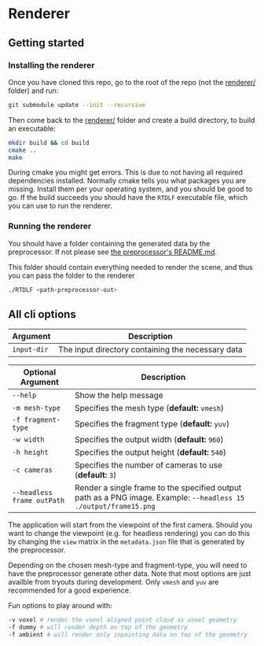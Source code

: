 # Renderer

## Getting started
### Installing the renderer
Once you have cloned this repo, go to the root of the repo (not the [renderer/](.) folder) and run:
```bash
git submodule update --init --recursive
```

Then come back to the [renderer/](.) folder and create a build directory, to build an executable:
```bash
mkdir build && cd build
cmake ..
make
```
During cmake you might get errors. This is due to not having all required dependencies installed. Normally cmake tells you what packages you are missing. Install them per your operating system, and you should be good to go.
If the build succeeds you should have the `RTDLF` executable file, which you can use to run the renderer.

### Running the renderer
You should have a folder containing the generated data by the preprocessor. If not please see [the preprocessor's README.md](../preprocessor/README.md).

This folder should contain everything needed to render the scene, and thus you can pass the folder to the renderer

```bash
./RTDLF <path-preprocessor-out>
```

## All cli options

| Argument    | Description                                       |
| ----------- | ------------------------------------------------- |
| `input-dir` | The input directory containing the necessary data |


| Optional Argument          | Description                                                                                                      |
| -------------------------- | ---------------------------------------------------------------------------------------------------------------- |
| `--help`                   | Show the help message                                                                                            |
| `-m mesh-type`             | Specifies the mesh type (**default:** `vmesh`)                                                                   |
| `-f fragment-type`         | Specifies the fragment type (**default:** `yuv`)                                                                 |
| `-w width`                 | Specifies the output width (**default:** `960`)                                                                  |
| `-h height`                | Specifies the output height (**default:** `540`)                                                                 |
| `-c cameras`               | Specifies the number of cameras to use (**default:** `3`)                                                        |
| `--headless frame outPath` | Render a single frame to the specified output path as a PNG image. Example: `--headless 15 ./output/frame15.png` |

The application will start from the viewpoint of the first camera. Should you want to change the viewpoint (e.g. for headless rendering) you can do this by changing the `view` matrix in the `metadata.json` file that is generated by the preprocessor.

Depending on the chosen mesh-type and fragment-type, you will need to have the preprocessor generate other data.
Note that most options are just availble from tryouts during development. Only `vmesh` and `yuv` are recommended for a good experience.

Fun options to play around with:
```bash
-v voxel # render the voxel aligned point cloud as voxel geometry
-f dummy # will render depth on top of the geometry
-f ambient # will render only inpainting data on top of the geometry
```

